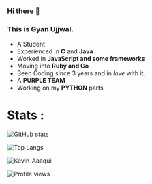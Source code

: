 ### Hi there 👋
### This is Gyan Ujjwal.

<!--
**sKaiCzar/SKaiCzar** is a ✨ _special_ ✨ repository because its `README.md` (this file) appears on your GitHub profile.
--->
- A Student 
- Experienced in **C** and **Java**
- Worked in **JavaScript and some frameworks**
- Moving into **Ruby and Go**
- Been Coding since 3 years and in *love* with it.
- A **PURPLE TEAM**
- Working on my **PYTHON** parts


# Stats :


![GitHub stats](https://github-readme-stats.vercel.app/api?username=sKaiCzar&show_icons=true&theme=radical&count_private=true)</br>


![Top Langs](https://github-readme-stats.vercel.app/api/top-langs/?username=sKaiCzar&theme=radical&count_private=true)</br>


<p><img align="center" src="https://github-readme-streak-stats.herokuapp.com/?user=sKaiCzar&theme=radical&count_private=true" alt="Kevin-Aaaquil" /></p>
  
![Profile views](https://komarev.com/ghpvc/?username=sKaiCzar&color=green)


